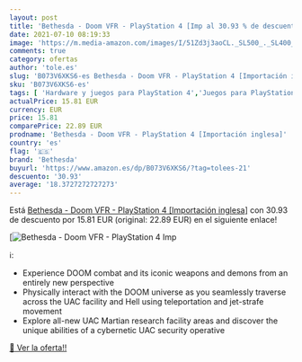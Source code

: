 ```yaml
---
layout: post
title: 'Bethesda - Doom VFR - PlayStation 4 [Imp al 30.93 % de descuento'
date: 2021-07-10 08:19:33
image: 'https://m.media-amazon.com/images/I/51Zd3j3aoCL._SL500_._SL400_.jpg'
comments: true
category: ofertas
author: 'tole.es'
slug: 'B073V6XKS6-es Bethesda - Doom VFR - PlayStation 4 [Importación inglesa]'
sku: 'B073V6XKS6-es'
tags: [ 'Hardware y juegos para PlayStation 4','Juegos para PlayStation 4','Videojuegos','bethesda','playstation', ]
actualPrice: 15.81 EUR
currency: EUR
price: 15.81
comparePrice: 22.89 EUR
prodname: 'Bethesda - Doom VFR - PlayStation 4 [Importación inglesa]'
country: 'es'
flag: '🇪🇸'
brand: 'Bethesda'
buyurl: 'https://www.amazon.es/dp/B073V6XKS6/?tag=tolees-21'
descuento: '30.93'
average: '18.3727272727273'
---
```


Está [Bethesda - Doom VFR - PlayStation 4 [Importación inglesa]](https://www.amazon.es/dp/B073V6XKS6/?tag=tolees-21) con 30.93 de descuento por 15.81 EUR (original: 22.89 EUR) en el siguiente enlace!

[![Bethesda - Doom VFR - PlayStation 4 [Imp](https://m.media-amazon.com/images/I/51Zd3j3aoCL._SL500_._SL400_.jpg)](https://www.amazon.es/dp/B073V6XKS6/?tag=tolees-21)

ℹ️:

- Experience DOOM combat and its iconic weapons and demons from an entirely new perspective
- Physically interact with the DOOM universe as you seamlessly traverse across the UAC facility and Hell using teleportation and jet-strafe movement
- Explore all-new UAC Martian research facility areas and discover the unique abilities of a cybernetic UAC security operative

[🛒 Ver la oferta!!](https://www.amazon.es/dp/B073V6XKS6/?tag=tolees-21)
